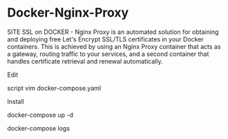 # Docker-Nginx-Proxy
SITE SSL on DOCKER - Nginx Proxy is an automated solution for obtaining and deploying free Let's Encrypt SSL/TLS certificates in your Docker containers. This is achieved by using an Nginx Proxy container that acts as a gateway, routing traffic to your services, and a second container that handles certificate retrieval and renewal automatically.


Edit 

script vim docker-compose.yaml


Install 

docker-compose up -d

docker-compose logs
